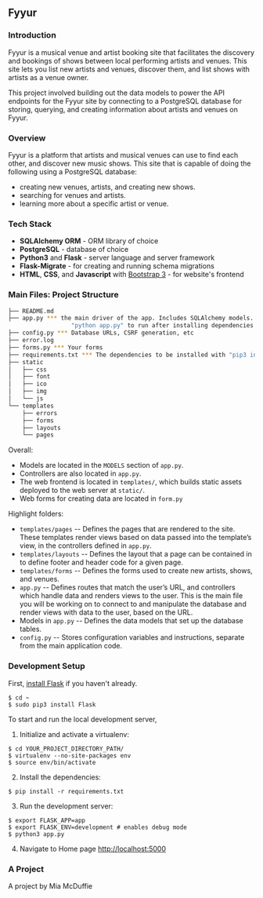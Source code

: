 ## Fyyur

### Introduction

Fyyur is a musical venue and artist booking site that facilitates the discovery and bookings of shows between local performing artists and venues. This site lets you list new artists and venues, discover them, and list shows with artists as a venue owner.

This project involved building out the data models to power the API endpoints for the Fyyur site by connecting to a PostgreSQL database for storing, querying, and creating information about artists and venues on Fyyur.

### Overview

Fyyur is a platform that artists and musical venues can use to find each other, and discover new music shows. This site that is capable of doing the following using a PostgreSQL database:

- creating new venues, artists, and creating new shows.
- searching for venues and artists.
- learning more about a specific artist or venue.

### Tech Stack

- **SQLAlchemy ORM** - ORM library of choice
- **PostgreSQL** - database of choice
- **Python3** and **Flask** - server language and server framework
- **Flask-Migrate** - for creating and running schema migrations
- **HTML**, **CSS**, and **Javascript** with [Bootstrap 3](https://getbootstrap.com/docs/3.4/customize/) - for website's frontend

### Main Files: Project Structure

```sh
├── README.md
├── app.py *** the main driver of the app. Includes SQLAlchemy models.
                  "python app.py" to run after installing dependencies
├── config.py *** Database URLs, CSRF generation, etc
├── error.log
├── forms.py *** Your forms
├── requirements.txt *** The dependencies to be installed with "pip3 install -r requirements.txt"
├── static
│   ├── css
│   ├── font
│   ├── ico
│   ├── img
│   └── js
└── templates
    ├── errors
    ├── forms
    ├── layouts
    └── pages
```

Overall:

- Models are located in the `MODELS` section of `app.py`.
- Controllers are also located in `app.py`.
- The web frontend is located in `templates/`, which builds static assets deployed to the web server at `static/`.
- Web forms for creating data are located in `form.py`

Highlight folders:

- `templates/pages` -- Defines the pages that are rendered to the site. These templates render views based on data passed into the template’s view, in the controllers defined in `app.py`.
- `templates/layouts` -- Defines the layout that a page can be contained in to define footer and header code for a given page.
- `templates/forms` -- Defines the forms used to create new artists, shows, and venues.
- `app.py` -- Defines routes that match the user’s URL, and controllers which handle data and renders views to the user. This is the main file you will be working on to connect to and manipulate the database and render views with data to the user, based on the URL.
- Models in `app.py` -- Defines the data models that set up the database tables.
- `config.py` -- Stores configuration variables and instructions, separate from the main application code.

### Development Setup

First, [install Flask](http://flask.pocoo.org/docs/1.0/installation/#install-flask) if you haven't already.

```
$ cd ~
$ sudo pip3 install Flask
```

To start and run the local development server,

1. Initialize and activate a virtualenv:

```
$ cd YOUR_PROJECT_DIRECTORY_PATH/
$ virtualenv --no-site-packages env
$ source env/bin/activate
```

2. Install the dependencies:

```
$ pip install -r requirements.txt
```

3. Run the development server:

```
$ export FLASK_APP=app
$ export FLASK_ENV=development # enables debug mode
$ python3 app.py
```

4. Navigate to Home page [http://localhost:5000](http://localhost:5000)

### A Project
A project by Mia McDuffie